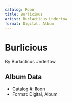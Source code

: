 ```yaml
---
catalog: Roon
title: Burlicious
artist: Burlacticus Undertow
format: Digital, Album
---
```


# Burlicious

By Burlacticus Undertow

## Album Data

- Catalog #: Roon
- Format: Digital, Album

